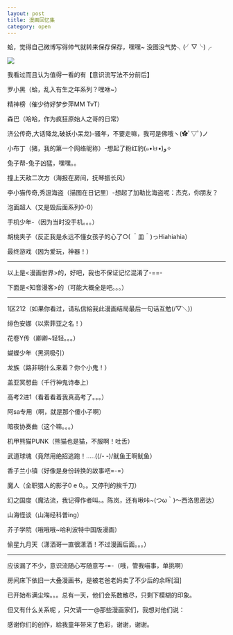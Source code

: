```yaml
---
layout: post
title: 漫画回忆集
category: open
---
```

蛤，觉得自己微博写得帅气就转来保存保存，嘿嘿~
    没图没气势╮(╯▽╰)╭
    
<img class="cover" src="/images/2014/11/Open/20141005105958.jpg" />

我看过而且认为值得一看的有【意识流写法不分前后】

罗小黑（蛤，乱入有生之年系列？嘿咻~）

精神榜（催少待好梦步萍MM TvT）

森巴（哈哈，作为疯狂原始人之哥的日常）

济公传奇,大话降龙,破妖小呆龙)-骚年，不要走嘛，我可是佛哦ヽ(✿ﾟ▽ﾟ)ノ

小布丁（猪，我的第一个网络昵称）-想起了粉红豹(๑•̀ㅂ•́)و✧

兔子帮-兔子凶猛，嘿嘿。。

撞上天敌二次方（海报在房间，抚琴振长风）

李小猫传奇,秀逗海盗（描图在日记里）-想起了加勒比海盗呢：杰克，你朋友？

泡面超人（又是毁后面系列0-0）

手机少年-（因为当时没手机。。。）

胡桃夹子（反正我是永远不懂女孩子的心了○( ＾皿＾)っHiahiahia）

最终游戏（因为爱玩，神器！）

---

以上是<漫画世界>的，好吧，我也不保证记忆混淆了-==-

下面是<知音漫客>的（可能大概全是吧。。。）

---

1区212（如果你看过，请私信給我此漫画结局最后一句话互勉(/▽＼)）

绯色安娜（以索菲亚之名！）

花卷Y传（卿卿~轻轻。。。）

蝴蝶少年（黑洞吸引）

龙族（路非明什么来着？你个小鬼！）

盖亚冥想曲（千行神鬼诗奉上）

高考2进1（看着看着我真高考了。。。）

阿sa专用（啊，就是那个傻小子啊）

暗夜协奏曲（这个嘛。。。）

机甲熊猫PUNK（熊猫也是猫，不服啊！吐舌）

武道球魂（竟然用绝招逃跑！.....((/- -)/鱿鱼王啊鱿鱼）

香子兰小镇（好像是身份转换的故事吧=-=）

魔人（全职猎人的影子0 e 0。。又停刊的挨千刀）

幻之国度（魔法流，我记得作者叫。。陈岚，还有啾咔~(つω｀)～西洛思密达）

山海怪谈（山海经科普ing）

芥子学院（哦哦哦~哈利波特中国版漫画）

偷星九月天（潇洒哥一直很潇洒！不过漫画后面。。。）

---

应该漏了不少，意识流随心写随意写-=-（哦，管我喵事，单挑啊）

房间床下依旧一大叠漫画书，是被老爸老妈卖了不少后的余晖[泪]

已开始布满尘埃。。。总有一天，他们会系数散尽，只剩下模糊的印象。

但又有什么关系呢 ，只欠请一一@那些漫画家们，我想对他们说：

感谢你们的创作，給我童年带来了色彩，谢谢，谢谢。